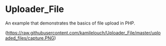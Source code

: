 # Uploader_File
An example that demonstrates the basics of file upload in PHP.

(https://raw.githubusercontent.com/kamilelouch/Uploader_File/master/uploaded_files/capture.PNG)
